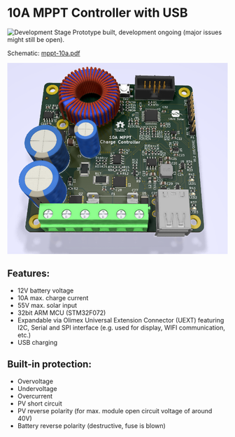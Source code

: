 # 10A MPPT Controller with USB

![Development Stage](https://img.shields.io/badge/development%20stage-beta-orange.svg) Prototype built, development ongoing (major issues might still be open).

Schematic: [mppt-10a.pdf](mppt-10a.pdf)

![Charge controller PCB](mppt-10a.png)

## Features:
- 12V battery voltage
- 10A max. charge current
- 55V max. solar input
- 32bit ARM MCU (STM32F072)
- Expandable via Olimex Universal Extension Connector (UEXT) featuring
   I2C, Serial and SPI interface (e.g. used for display, WIFI communication, etc.)
- USB charging


## Built-in protection:
- Overvoltage
- Undervoltage
- Overcurrent
- PV short circuit
- PV reverse polarity (for max. module open circuit voltage of around 40V)
- Battery reverse polarity (destructive, fuse is blown)
